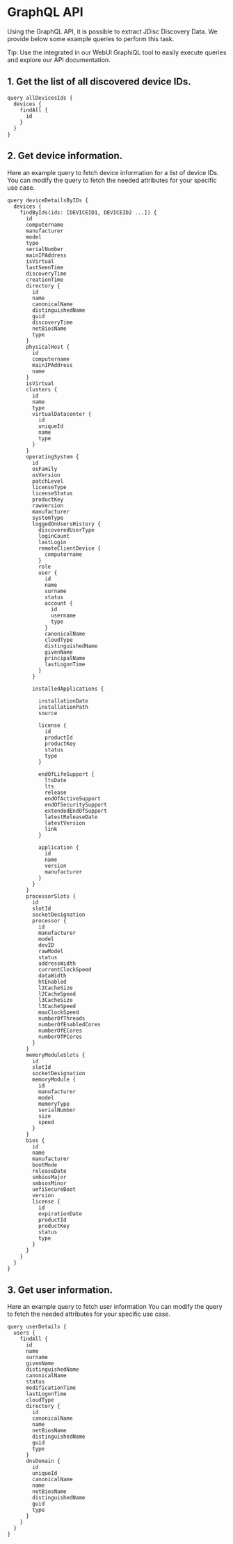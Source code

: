 # GraphQL API

Using the GraphQL API, it is possible to extract JDisc Discovery Data. We provide below some example queries to perform this task.

Tip: Use the integrated in our WebUI GraphiQL tool to easily execute queries and explore our API documentation.

## 1. Get the list of all discovered device IDs.

```
query allDevicesIds {
  devices {
    findAll {
      id
    }
  }
}
```


## 2. Get device information.
Here an example query to fetch device information for a list of device IDs. You can modify the query to fetch the needed attributes for your specific use case.

```
query deviceDetailsByIDs {
  devices {
    findByIds(ids: [DEVICEID1, DEVICEID2 ...]) {
      id
      computername
      manufacturer
      model
      type
      serialNumber
      mainIPAddress
      isVirtual
      lastSeenTime
      discoveryTime
      creationTime
      directory {
        id
        name
        canonicalName
        distinguishedName
        guid
        discoveryTime
        netBiosName
        type
      }
      physicalHost {
        id
        computername
        mainIPAddress
        name
      }
      isVirtual
      clusters {
        id
        name
        type
        virtualDatacenter {
          id
          uniqueId
          name
          type
        }
      }
      operatingSystem {
        id
        osFamily
        osVersion
        patchLevel
        licenseType
        licenseStatus
        productKey
        rawVersion
        manufacturer
        systemType
        loggedOnUsersHistory {
          discoveredUserType
          loginCount
          lastLogin
          remoteClientDevice {
            computername
          }
          role
          user {
            id
            name
            surname
            status
            account {
              id
              username
              type
            }
            canonicalName
            cloudType
            distinguishedName
            givenName
            principalName
            lastLogonTime
          }
        }
     
        installedApplications {
         
          installationDate
          installationPath
          source
         
          license {
            id
            productId
            productKey
            status
            type
          }
         
          endOfLifeSupport {
            ltsDate
            lts
            release
            endOfActiveSupport
            endOfSecuritySupport
            extendedEndOfSupport
            latestReleaseDate
            latestVersion
            link
          }
         
          application {
            id
            name
            version
            manufacturer            
          }
        }
      }
      processorSlots {
        id
        slotId
        socketDesignation
        processor {
          id
          manufacturer
          model
          devID
          rawModel
          status
          addressWidth
          currentClockSpeed
          dataWidth
          htEnabled
          l2CacheSize
          l2CacheSpeed
          l3CacheSize
          l3CacheSpeed
          maxClockSpeed
          numberOfThreads
          numberOfEnabledCores
          numberOfECores
          numberOfPCores
        }
      }
      memoryModuleSlots {
        id
        slotId
        socketDesignation
        memoryModule {
          id
          manufacturer
          model
          memoryType
          serialNumber
          size
          speed
        }
      }
      bios {
        id
        name
        manufacturer
        bootMode
        releaseDate
        smbiosMajor
        smbiosMinor
        uefiSecureBoot
        version
        license {
          id
          expirationDate
          productId
          productKey
          status
          type
        }
      }
    }
  }
}

```

## 3. Get user information.
Here an example query to fetch user information You can modify the query to fetch the needed attributes for your specific use case.

```
query userDetails {
  users {
    findAll {
      id
      name
      surname
      givenName
      distinguishedName
      canonicalName
      status
      modificationTime
      lastLogonTime
      cloudType
      directory {
        id
        canonicalName
        name
        netBiosName
        distinguishedName
        guid
        type
      }
      dnsDomain {
        id
        uniqueId
        canonicalName
        name
        netBiosName
        distinguishedName
        guid
        type
      }
    }
  }
}
```
